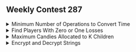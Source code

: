 ## Weekly Contest 287
<details><summary>Minimum Number of Operations to Convert Time</summary>
  
    Problem Statement:
    You are given two strings current and correct representing two 24-hour times.

    24-hour times are formatted as "HH:MM", where HH is between 00 and 23, and MM is between 00 and 59. 
    The earliest 24-hour time is 00:00, and the latest is 23:59.

    In one operation you can increase the time current by 1, 5, 15, or 60 minutes. 
    You can perform this operation any number of times.

    Return the minimum number of operations needed to convert current to correct.
```java
class Solution {
    public int convertTime(String current, String correct) {
        int h1=Integer.parseInt(current.substring(0,2));
        int m1=Integer.parseInt(current.substring(3,5));
        int h2=Integer.parseInt(correct.substring(0,2));
        int m2=Integer.parseInt(correct.substring(3,5));
        int diff=Math.abs(h1-h2)*60+m2-m1;
        int count=0;
        count+=diff/60;
        diff=diff%60;
        count+=diff/15;
        diff=diff%15;
        count+=diff/5;
        diff=diff%5;
        count+=diff;
        return count;
    }
}
```

</details>
<details><summary>Find Players With Zero or One Losses</summary>
  
    Problem Statement:
    you are given an integer array matches 
    where matches[i] = [winneri, loseri] indicates that the player winneri defeated player loseri in a match.

    Return a list answer of size 2 where:

    answer[0] is a list of all players that have not lost any matches.
    answer[1] is a list of all players that have lost exactly one match.
    The values in the two lists should be returned in increasing order.
```java
class Solution {
    public List<List<Integer>> findWinners(int[][] matches) {
        Set<Integer> loss=new HashSet<>();
        Set<Integer> won=new HashSet<>();
        Set<Integer> onloss=new HashSet<>();
        for(int[] m:matches){
            won.add(m[0]);
            if(won.contains(m[1])) won.remove(m[1]);
            
            if(onloss.contains(m[1])){
                onloss.remove(m[1]);
                loss.add(m[1]);
            }
            else if(!onloss.contains(m[1]) && !loss.contains(m[1])){
                onloss.add(m[1]);
                
            }
        }
        List<List<Integer>> ans=new ArrayList<>();
        List<Integer> ans1=new ArrayList<>();
        List<Integer> ans2=new ArrayList<>();
        for(int val:won){
            if(!onloss.contains(val) && !loss.contains(val)) ans1.add(val);
        }
        for(int val:onloss){
            ans2.add(val);
        }
        Collections.sort(ans1);
        Collections.sort(ans2);
        ans.add(ans1);
        ans.add(ans2);
        return ans;
    }
}
```
</details>
<details><summary>Maximum Candies Allocated to K Children</summary>
  
    Problem Statement:
    You are given a 0-indexed integer array candies. 
    Each element in the array denotes a pile of candies of size candies[i]. 
    You can divide each pile into any number of sub piles, but you cannot merge two piles together.

    You are also given an integer k. 
    You should allocate piles of candies to k children such that each child gets the same number of candies. 
    Each child can take at most one pile of candies and some piles of candies may go unused.

    Return the maximum number of candies each child can get.
```java
class Solution {
    public int maximumCandies(int[] candies, long k) {
        int low=1,high=1;
        for(int val:candies){
            high=Math.max(high,val);
        }
        while(low<high){
            int mid=(low+high)/2;
            if(isPossible(candies,k,mid)){
                low=mid+1;
            }
            else{
                high=mid;
            }
        }
        //System.out.println("low="+low+" high="+high);
        return isPossible(candies,k,low)?low:low-1;
    }
    public boolean isPossible(int[] arr,long k,int mid){
        long count=0;
        for(int val:arr){
            count+=val/mid;
            if(count>=k) return true;
        }
        
        return false;
    }
}
```
  
  
</details>
<details><summary>Encrypt and Decrypt Strings</summary>
  
    Problem Statement:
    You are given a character array keys containing unique characters and a string array values containing strings of length 2. 
    You are also given another string array dictionary that contains all permitted original strings after decryption. 
    You should implement a data structure that can encrypt or decrypt a 0-indexed string.

    A string is encrypted with the following process:

    For each character c in the string, we find the index i satisfying keys[i] == c in keys.
    Replace c with values[i] in the string.
    Note that in case a character of the string is not present in keys, the encryption process cannot be carried out, and an empty string "" is returned.

    A string is decrypted with the following process:

    For each substring s of length 2 occurring at an even index in the string, we find an i such that values[i] == s. 
    If there are multiple valid i, we choose any one of them. This means a string could have multiple possible strings it can decrypt to.
    Replace s with keys[i] in the string.
    Implement the Encrypter class:

    Encrypter(char[] keys, String[] values, String[] dictionary) Initializes the Encrypter class with keys, values, and dictionary.
    String encrypt(String word1) Encrypts word1 with the encryption process described above and returns the encrypted string.
    int decrypt(String word2) Returns the number of possible strings word2 could decrypt to that also appear in dictionary.
```java
```
</details>
